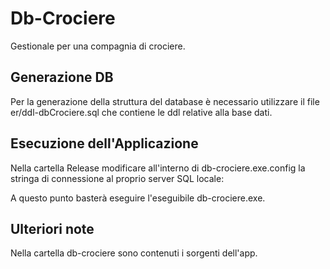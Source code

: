 # Db-Crociere
Gestionale per una compagnia di crociere.

## Generazione DB
Per la generazione della struttura del database è necessario utilizzare il file er/ddl-dbCrociere.sql che contiene le ddl relative alla base dati.

## Esecuzione dell'Applicazione
Nella cartella Release modificare all'interno di db-crociere.exe.config la stringa di connessione al proprio server SQL locale:

<connectionStrings>
	<add name="db_crociere.Properties.Settings.dbCrociereConnectionString1"
	     connectionString="Data Source=<your-server-name>;Initial Catalog=dbCrociere;Integrated Security=True"
	     providerName="System.Data.SqlClient" />
</connectionStrings>

A questo punto basterà eseguire l'eseguibile db-crociere.exe.

## Ulteriori note
Nella cartella db-crociere sono contenuti i sorgenti dell'app.
